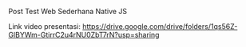 Post Test Web Sederhana Native JS

Link video presentasi: https://drive.google.com/drive/folders/1qs56Z-GlBYWm-GtirrC2u4rNU0ZbT7rN?usp=sharing

